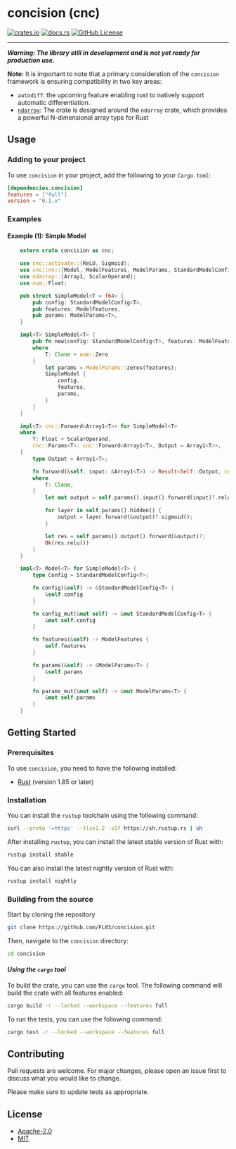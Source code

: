# concision (cnc)

[![crates.io](https://img.shields.io/crates/v/concision?style=for-the-badge&logo=rust)](https://crates.io/crates/concision)
[![docs.rs](https://img.shields.io/docsrs/concision?style=for-the-badge&logo=docs.rs)](https://docs.rs/concision)
[![GitHub License](https://img.shields.io/github/license/FL03/concision?style=for-the-badge&logo=github)](https://github.com/FL03/concision/blob/main/LICENSE)

***

_**Warning: The library still in development and is not yet ready for production use.**_

**Note:** It is important to note that a primary consideration of the `concision` framework is ensuring compatibility in two key areas:

- `autodiff`: the upcoming feature enabling rust to natively support automatic differentiation.
- [`ndarray`](https://docs.rs/ndarray): The crate is designed around the `ndarray` crate, which provides a powerful N-dimensional array type for Rust

## Usage

### Adding to your project

To use `concision` in your project, add the following to your `Cargo.toml`:

```toml
[dependencies.concision]
features = ["full"]
version = "0.1.x"
```

### Examples

#### **Example (1):** Simple Model

```rust
    extern crate concision as cnc;

    use cnc::activate::{ReLU, Sigmoid};
    use cnc::nn::{Model, ModelFeatures, ModelParams, StandardModelConfig};
    use ndarray::{Array1, ScalarOperand};
    use num::Float;

    pub struct SimpleModel<T = f64> {
        pub config: StandardModelConfig<T>,
        pub features: ModelFeatures,
        pub params: ModelParams<T>,
    }

    impl<T> SimpleModel<T> {
        pub fn new(config: StandardModelConfig<T>, features: ModelFeatures) -> Self 
        where 
            T: Clone + num::Zero
        {
            let params = ModelParams::zeros(features);
            SimpleModel {
                config,
                features,
                params,
            }
        }
    }

    impl<T> cnc::Forward<Array1<T>> for SimpleModel<T>
    where
        T: Float + ScalarOperand,
        cnc::Params<T>: cnc::Forward<Array1<T>, Output = Array1<T>>,
    {
        type Output = Array1<T>;

        fn forward(&self, input: &Array1<T>) -> Result<Self::Output, cnc::Error>
        where
            T: Clone,
        {
            let mut output = self.params().input().forward(input)?.relu();

            for layer in self.params().hidden() {
                output = layer.forward(&output)?.sigmoid();
            }

            let res = self.params().output().forward(&output)?;
            Ok(res.relu())
        }
    }

    impl<T> Model<T> for SimpleModel<T> {
        type Config = StandardModelConfig<T>;

        fn config(&self) -> &StandardModelConfig<T> {
            &self.config
        }

        fn config_mut(&mut self) -> &mut StandardModelConfig<T> {
            &mut self.config
        }

        fn features(&self) -> ModelFeatures {
            self.features
        }

        fn params(&self) -> &ModelParams<T> {
            &self.params
        }

        fn params_mut(&mut self) -> &mut ModelParams<T> {
            &mut self.params
        }
    }
```

## Getting Started

### Prerequisites

To use `concision`, you need to have the following installed:

- [Rust](https://www.rust-lang.org/tools/install) (version 1.85 or later)

### Installation

You can install the `rustup` toolchain using the following command:

```bash
curl --proto '=https' --tlsv1.2 -sSf https://sh.rustup.rs | sh
```

After installing `rustup`, you can install the latest stable version of Rust with:

```bash
rustup install stable
```

You can also install the latest nightly version of Rust with:

```bash
rustup install nightly
```

### Building from the source

Start by cloning the repository

```bash
git clone https://github.com/FL03/concision.git
```

Then, navigate to the `concision` directory:

```bash
cd concision
```

#### _Using the `cargo` tool_

To build the crate, you can use the `cargo` tool. The following command will build the crate with all features enabled:

```bash
cargo build -r --locked --workspace --features full
```

To run the tests, you can use the following command:

```bash
cargo test -r --locked --workspace --features full
```

## Contributing

Pull requests are welcome. For major changes, please open an issue first to discuss what you would like to change.

Please make sure to update tests as appropriate.

## License

- [Apache-2.0](https://choosealicense.com/licenses/apache-2.0/)
- [MIT](https://choosealicense.com/licenses/mit/)
